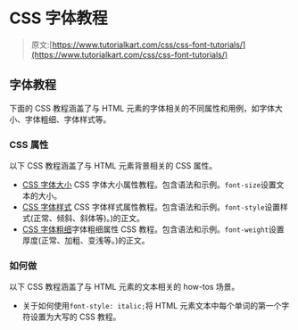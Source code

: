 # CSS 字体教程

> 原文:[https://www.tutorialkart.com/css/css-font-tutorials/](https://www.tutorialkart.com/css/css-font-tutorials/)

## 字体教程

下面的 CSS 教程涵盖了与 HTML 元素的字体相关的不同属性和用例，如字体大小、字体粗细、字体样式等。

### CSS 属性

以下 CSS 教程涵盖了与 HTML 元素背景相关的 CSS 属性。

*   [CSS 字体大小](https://www.tutorialkart.com/css/css-font-size/) CSS 字体大小属性教程。包含语法和示例。`font-size`设置文本的大小。
*   [CSS 字体样式](https://www.tutorialkart.com/css/css-font-style/) CSS 字体样式属性教程。包含语法和示例。`font-style`设置样式(正常、倾斜、斜体等)。)的正文。
*   [CSS 字体粗细](https://www.tutorialkart.com/css/css-font-weight/)字体粗细属性 CSS 教程。包含语法和示例。`font-weight`设置厚度(正常、加粗、变浅等。)的正文。

### 如何做

以下 CSS 教程涵盖了与 HTML 元素的文本相关的 how-tos 场景。

*   关于如何使用`font-style: italic;`将 HTML 元素文本中每个单词的第一个字符设置为大写的 CSS 教程。